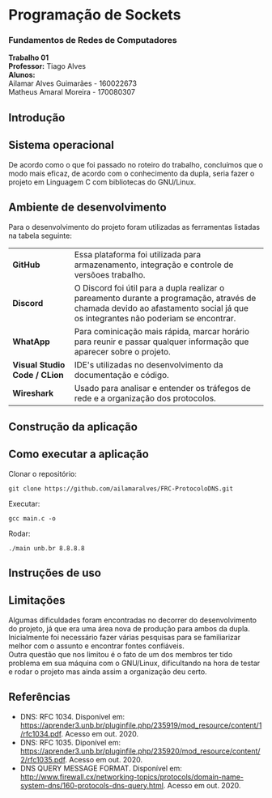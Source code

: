 # Programação de Sockets

### Fundamentos de Redes de Computadores
**Trabalho 01**  
**Professor:** Tiago Alves  
**Alunos:**  
Ailamar Alves Guimarães - 160022673  
Matheus Amaral Moreira  - 170080307

## Introdução 

## Sistema operacional

De acordo como o que foi passado no roteiro do trabalho, concluímos que o modo mais eficaz, de acordo com o conhecimento da dupla, seria fazer o projeto em Linguagem C com bibliotecas do GNU/Linux.


## Ambiente de desenvolvimento 
Para o desenvolvimento do projeto foram utilizadas as ferramentas listadas na tabela seguinte:

| | |
---- | :------ 
**GitHub** | Essa plataforma foi utilizada para armazenamento, integração e controle de versõoes trabalho.
**Discord** | O Discord foi útil para a dupla realizar o pareamento durante a programação, através de chamada devido ao afastamento social já que os integrantes não poderiam se encontrar.
**WhatApp** | Para cominicação mais rápida, marcar horário para reunir e passar qualquer informação que aparecer sobre o projeto.
**Visual Studio Code / CLion**| IDE's utilizadas no desenvolvimento da documentação e código.
**Wireshark** | Usado para analisar e entender os tráfegos de rede e a organização dos protocolos.


## Construção da aplicação


## Como executar a aplicação

Clonar o repositório:
```
git clone https://github.com/ailamaralves/FRC-ProtocoloDNS.git
```

Executar:
```
gcc main.c -o
```  

Rodar:
```
./main unb.br 8.8.8.8
```

## Instruções de uso


## Limitações 

Algumas dificuldades foram encontradas no decorrer do desenvolvimento do projeto, já que era uma área nova de produção para ambos da dupla.  
Inicialmente foi necessário fazer várias pesquisas para se familiarizar melhor com o assunto e encontrar fontes confiáveis.  
Outra questão que nos limitou é o fato de um dos membros ter tido problema em sua máquina com o GNU/Linux, dificultando na hora de testar e rodar o projeto mas ainda assim a organização deu certo.

## Referências 

- DNS: RFC 1034. Disponível em: https://aprender3.unb.br/pluginfile.php/235919/mod_resource/content/1/rfc1034.pdf. Acesso em out. 2020.
- DNS: RFC 1035. Diponível em: https://aprender3.unb.br/pluginfile.php/235920/mod_resource/content/2/rfc1035.pdf. Acesso em out. 2020.
- DNS QUERY MESSAGE FORMAT. Disponível em: http://www.firewall.cx/networking-topics/protocols/domain-name-system-dns/160-protocols-dns-query.html. Acesso em out. 2020.
